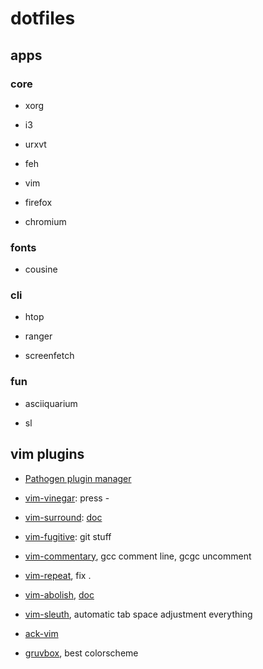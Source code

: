 # dotfiles #

## apps ##

### core ###

* xorg

* i3

* urxvt

* feh

* vim

* firefox

* chromium

### fonts ###

* cousine

### cli ###

* htop

* ranger

* screenfetch

### fun ###

* asciiquarium

* sl

## vim plugins ##

* [Pathogen plugin manager](https://github.com/tpope/vim-pathogen)

* [vim-vinegar](https://github.com/tpope/vim-vinegar): press -

* [vim-surround](https://github.com/tpope/vim-surround): [doc](https://github.com/tpope/vim-surround/blob/master/doc/surround.txt)

* [vim-fugitive](https://github.com/tpope/vim-fugitive): git stuff

* [vim-commentary](https://github.com/tpope/vim-commentary), gcc comment line, gcgc uncomment

* [vim-repeat](https://github.com/tpope/vim-repeat), fix .

* [vim-abolish](https://github.com/tpope/vim-abolish), [doc](https://github.com/tpope/vim-abolish/blob/master/doc/abolish.txt)

* [vim-sleuth](https://github.com/tpope/vim-sleuth), automatic tab space adjustment everything

* [ack-vim](https://github.com/mileszs/ack.vim)

* [gruvbox](https://github.com/morhetz/gruvbox), best colorscheme
